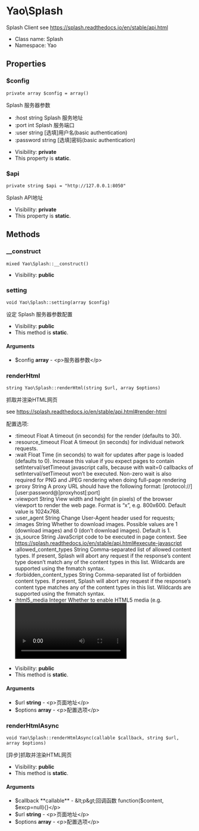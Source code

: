 Yao\Splash
===============

Splash Client
see https://splash.readthedocs.io/en/stable/api.html




* Class name: Splash
* Namespace: Yao





Properties
----------


### $config

    private array $config = array()

Splash 服务器参数
- :host      string  Splash 服务地址
- :port      int     Splash 服务端口
- :user      string  [选填]用户名(basic authentication)
- :password  string  [选填]密码(basic authentication)



* Visibility: **private**
* This property is **static**.


### $api

    private string $api = "http://127.0.0.1:8050"

Splash API地址



* Visibility: **private**
* This property is **static**.


Methods
-------


### __construct

    mixed Yao\Splash::__construct()





* Visibility: **public**




### setting

    void Yao\Splash::setting(array $config)

设定 Splash 服务器参数配置



* Visibility: **public**
* This method is **static**.


#### Arguments
* $config **array** - &lt;p&gt;服务器参数&lt;/p&gt;



### renderHtml

    string Yao\Splash::renderHtml(string $url, array $options)

抓取并渲染HTML网页

see https://splash.readthedocs.io/en/stable/api.html#render-html

配置选项:
 - :timeout                  Float     A timeout (in seconds) for the render (defaults to 30).
 - :resource_timeout         Float     A timeout (in seconds) for individual network requests.
 - :wait                     Float     Time (in seconds) to wait for updates after page is loaded (defaults to 0). Increase this value if you expect pages to contain setInterval/setTimeout javascript calls, because with wait=0 callbacks of setInterval/setTimeout won’t be executed. Non-zero wait is also required for PNG and JPEG rendering when doing full-page rendering
 - :proxy                    String    A proxy URL should have the following format: [protocol://][user:password@]proxyhost[:port]
 - :viewport                 String    View width and height (in pixels) of the browser viewport to render the web page. Format is “<width>x<height>”, e.g. 800x600. Default value is 1024x768.
 - :user_agent               String    Change User-Agent header used for requests;
 - :images                   String    Whether to download images. Possible values are 1 (download images) and 0 (don’t download images). Default is 1.
 - :js_source                String    JavaScript code to be executed in page context. See https://splash.readthedocs.io/en/stable/api.html#execute-javascript
 - :allowed_content_types    String    Comma-separated list of allowed content types. If present, Splash will abort any request if the response’s content type doesn’t match any of the content types in this list. Wildcards are supported using the fnmatch syntax.
 - :forbidden_content_types  String    Comma-separated list of forbidden content types. If present, Splash will abort any request if the response’s content type matches any of the content types in this list. Wildcards are supported using the fnmatch syntax.
 - :html5_media              Integer   Whether to enable HTML5 media (e.g. <video> tags playback). Possible values are 1 (enable) and 0 (disable). Default is 0. HTML5 media is currently disabled by default because it may cause instability.

* Visibility: **public**
* This method is **static**.


#### Arguments
* $url **string** - &lt;p&gt;页面地址&lt;/p&gt;
* $options **array** - &lt;p&gt;配置选项&lt;/p&gt;



### renderHtmlAsync

    void Yao\Splash::renderHtmlAsync(callable $callback, string $url, array $options)

[异步]抓取并渲染HTML网页



* Visibility: **public**
* This method is **static**.


#### Arguments
* $callback **callable** - &lt;p&gt;回调函数 function($content, $excp=null){}&lt;/p&gt;
* $url **string** - &lt;p&gt;页面地址&lt;/p&gt;
* $options **array** - &lt;p&gt;配置选项&lt;/p&gt;



